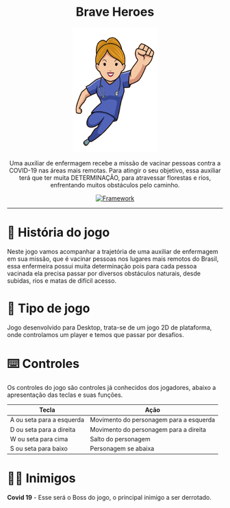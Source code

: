 
<h1 align="center">Brave Heroes</h1>

<p align="center">
  <img src="https://raw.githubusercontent.com/PedroHenriqueDevBR/Brave-Heroes/main/docs/images/brave-heroes-v2.png" width="200" />
</p>

<p align="center">
Uma auxiliar de enfermagem recebe a missão de vacinar pessoas contra a COVID-19 nas áreas mais remotas. Para atingir o seu objetivo, essa auxiliar terá que ter muita DETERMINAÇÃO, para atravessar florestas e rios, enfrentando muitos obstáculos pelo caminho.
</p>

<p align="center">
  
<a href="https://danielsonalencar.itch.io/braveheroes">
  <img alt="Framework" src="https://img.shields.io/badge/itch.io-danielsonalencar.itch.io/braveheroes-blue">
</a>
</p>

<hr>

# :memo: História do jogo

Neste jogo vamos acompanhar a trajetória de uma auxiliar de enfermagem em sua missão, que é vacinar pessoas nos lugares mais remotos do Brasil, essa enfermeira possui muita determinação pois para cada pessoa vacinada ela precisa passar por diversos obstáculos naturais, desde subidas, rios e matas de difícil acesso.

# :dart: Tipo de jogo

Jogo desenvolvido para Desktop, trata-se de um jogo 2D de plataforma, onde controlamos um player e temos que passar por desafios.

# :keyboard: Controles

Os controles do jogo são controles já conhecidos dos jogadores, abaixo a apresentação das teclas e suas funções.

| Tecla                     | Ação                                    |
|---------------------------|-----------------------------------------|
| A ou seta para a esquerda | Movimento do personagem para a esquerda |
| D ou seta para a direita  | Movimento do personagem para a direita  |
| W ou seta para cima       | Salto do personagem                     |
| S ou seta para baixo      | Personagem se abaixa                    |


# :zombie_man: Inimigos

**Covid 19** - Esse será o Boss do jogo, o principal inimigo a ser derrotado.
